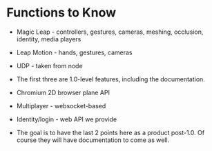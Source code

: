 # Functions to Know

   * Magic Leap - controllers, gestures, cameras, meshing, occlusion, identity, media players
   
   * Leap Motion - hands, gestures, cameras
   
   * UDP - taken from node
   
   * The first three are 1.0-level features, including the documentation.
   
   * Chromium 2D browser plane API
   
   * Multiplayer - websocket-based
   
   * Identity/login - web API we provide
   
   * The goal is to have the last 2 points here as a product post-1.0. Of course they will have documentation to come as well.
   
    
